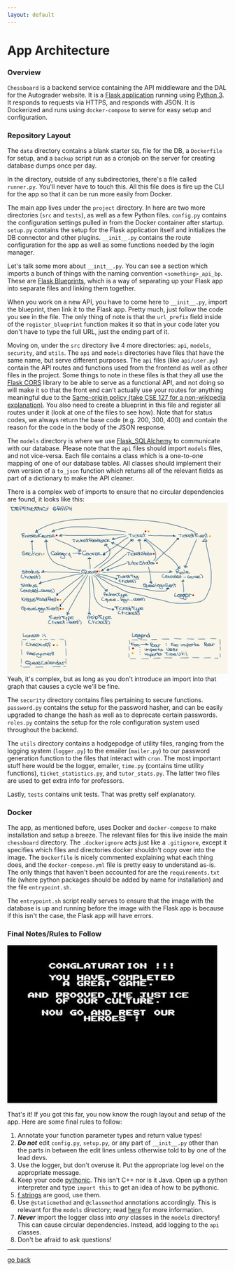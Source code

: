 ```yaml
---
layout: default
---
```

# App Architecture

### Overview
`Chessboard` is a backend service containing the API middleware and the DAL for the Autograder website.
It is a <a href="https://flask.palletsprojects.com/en/1.1.x/" target="_blank">Flask application</a> running using
<a href="https://docs.python.org/3/index.html" target="_blank">Python 3</a>. It responds to requests via HTTPS, and responds with JSON. It is Dockerized and runs using `docker-compose`
to serve for easy setup and configuration.

### Repository Layout
The `data` directory contains a blank starter `SQL` file for the DB, a `Dockerfile` for setup, and a `backup` script run
as a cronjob on the server for creating database dumps once per day.

In the directory, outside of any subdirectories, there's a file called `runner.py`. You'll never have to touch this. All this
file does is fire up the CLI for the app so that it can be run more easily from Docker.

The main app lives under the `project` directory. In here are two more directories (`src` and `tests`), as well as a few Python
files. `config.py` contains the configuration settings pulled in from the Docker container after startup. `setup.py` contains the setup
for the Flask application itself and initializes the DB connector and other plugins. `__init__.py` contains the route configuration
for the app as well as some functions needed by the login manager.

Let's talk some more about `__init__.py`. You can see a section which imports a bunch of things with the naming convention `<something>_api_bp`. These are <a href="https://flask.palletsprojects.com/en/1.1.x/blueprints/#blueprints" target="_blank">Flask Blueprints</a>, which is a way of separating up your Flask app into separate files and linking them together.

When you work on a new API, you have to come here to `__init__.py`, import the blueprint, then link it to the Flask app. Pretty much,
just follow the code you see in the file. The only thing of note is that the `url_prefix` field inside of the `register_blueprint` function
makes it so that in your code later you don't have to type the full URL, just the ending part of it.

Moving on, under the `src` directory live 4 more directories: `api`, `models`, `security`, and `utils`. The `api` and `models` directories have files that have the same name, but serve different purposes. The `api` files (like `api/user.py`) contain the API routes and functions
used from the frontend as well as other files in the project. Some things to note in these files is that they all use the
<a href="https://flask-cors.readthedocs.io/en/latest/" target="_blank">Flask CORS</a> library to be able to serve as a functional API,
and not doing so will make it so that the front end can't actually use your routes for anything meaningful due to the <a href="https://en.wikipedia.org/wiki/Same-origin_policy" target="_blank">Same-origin policy (take CSE 127 for a non-wikipedia explanation)</a>. You also
need to create a blueprint in this file and register all routes under it (look at one of the files to see how). Note that for status codes,
we always return the base code (e.g. 200, 300, 400) and contain the reason for the code in the body of the JSON response.

The `models` directory is where we use <a href="https://flask-sqlalchemy.palletsprojects.com/en/2.x/" target="_blank">Flask_SQLAlchemy</a> to
communicate with our database. Please note that the `api` files should import `models` files, and not vice-versa. Each file contains a class
which is a one-to-one mapping of one of our database tables. All classes should implement their own version of a `to_json` function which
returns all of the relevant fields as part of a dictionary to make the API cleaner.

There is a complex web of imports to ensure that no circular dependencies are found, it looks like this:
![very ugly](photos/dependency_graph.jpg)
Yeah, it's complex, but as long as you don't introduce an import into that graph that causes a cycle we'll be fine.


The `security` directory contains files pertaining to secure functions. `password.py` contains the setup for the password hasher, and
can be easily upgraded to change the hash as well as to deprecate certain passwords. `roles.py` contains the setup for the role configuration
system used throughout the backend.


The `utils` directory contains a hodgepodge of utility files, ranging from the logging system (`logger.py`) to the emailer (`mailer.py`) to our password generation function to the files that interact with `cron`. The most important stuff here would be the logger, emailer, `time.py` (contains time utility functions), `ticket_statistics.py`, and `tutor_stats.py`. The latter two files are used to get extra info for professors.

Lastly, `tests` contains unit tests. That was pretty self explanatory.

### Docker
The app, as mentioned before, uses Docker and `docker-compose` to make installation and setup a breeze. The relevant files
for this live inside the main `chessboard` directory. The `.dockerignore` acts just like a `.gitignore`, except it specifies which
files and directories docker shouldn't copy over into the image. The `Dockerfile` is nicely commented explaining what each thing
does, and the `docker-compose.yml` file is pretty easy to understand as-is. The only things that haven't been accounted for are the
`requirements.txt` file (where python packages should be added by name for installation) and the file `entrypoint.sh`.

The `entrypoint.sh` script really serves to ensure that the image with the database is up and running before the image with the Flask
app is because if this isn't the case, the Flask app will have errors.

### Final Notes/Rules to Follow
![conglaturation](photos/conglaturation.jpeg)

That's it! If you got this far, you now know the rough layout and setup of the app.
Here are some final rules to follow:

1. Annotate your function parameter types and return value types!
2. _**Do not**_ edit `config.py`, `setup.py`, or any part of `__init__.py` other than the parts in between the edit lines unless otherwise told to by one of the lead devs.
3. Use the logger, but don't overuse it. Put the appropriate log level on the appropriate message.
4. Keep your code <a href="https://hub.packtpub.com/write-python-code-or-pythonic-code/" target="_blank">pythonic</a>. This isn't C++ nor is it Java. Open up a python interpreter and type `import this` to get an idea of how to be pythonic.
5. <a href="https://realpython.com/python-f-strings/" target="_blank">f strings</a> are good, use them.
6. Use `@staticmethod` and `@classmethod` annotations accordingly. This is relevant for the `models` directory; read <a href="https://stackabuse.com/pythons-classmethod-and-staticmethod-explained/" target="_blank"> here</a> for more information.
7. _**Never**_ import the logger class into _any_ classes in the `models` directory! This can cause circular dependencies. Instead, add logging to the `api` classes.
8. Don't be afraid to ask questions!

---
[go back](/chessboard)
